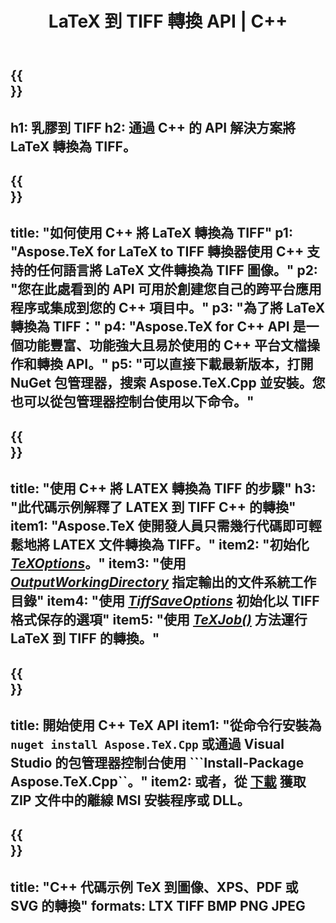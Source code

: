 ﻿---
translation: true
template: /_templates/_conversion-child-cpp.md
title: LaTeX 到 TIFF 轉換 API | C++
description: LaTeX 到 TIFF 的轉換功能。將此本地 C++ 庫集成到您的項目中，或使用跨平台應用程序將 LaTeX 轉換為 TIFF。
keywords: latex 到 tiff api cpp，latex2tiff 集成 c++
url: /cpp/conversion/latex-to-tiff/
family: tex
platformtag: cpp
feature: conversion
informat: LATEX
outformat: TIFF
otherformats: BMP PNG JPEG PDF SVG XPS
---

{{<section banner>}}
---
h1: 乳膠到 TIFF
h2: 通過 C++ 的 API 解決方案將 LaTeX 轉換為 TIFF。
---

{{<section overview>}}
---
title: "如何使用 C++ 將 LaTeX 轉換為 TIFF"
p1: "Aspose.TeX for LaTeX to TIFF 轉換器使用 C++ 支持的任何語言將 LaTeX 文件轉換為 TIFF 圖像。"
p2: "您在此處看到的 API 可用於創建您自己的跨平台應用程序或集成到您的 C++ 項目中。"
p3: "為了將 LaTeX 轉換為 TIFF："
p4: "Aspose.TeX for C++ API 是一個功能豐富、功能強大且易於使用的 C++ 平台文檔操作和轉換 API。"
p5: "可以直接下載最新版本，打開 NuGet 包管理器，搜索 Aspose.TeX.Cpp 並安裝。您也可以從包管理器控制台使用以下命令。"
---

{{<section feature1>}}
---
title: "使用 C++ 將 LATEX 轉換為 TIFF 的步驟"
h3: "此代碼示例解釋了 LATEX 到 TIFF C++ 的轉換"
item1: "Aspose.TeX 使開發人員只需幾行代碼即可輕鬆地將 LATEX 文件轉換為 TIFF。"
item2: "初始化 [*TeXOptions*](https://reference.aspose.com/tex/cpp/class/aspose.te_x.te_x_options)。"
item3: "使用 [*OutputWorkingDirectory*](https://reference.aspose.com/tex/cpp/class/aspose.te_x.te_x_options#aa4f4ea6dab7db5ba1b40800495f16f63) 指定輸出的文件系統工作目錄"
item4: "使用 [*TiffSaveOptions*](https://reference.aspose.com/tex/cpp/class/aspose.te_x.presentation.image.tiff_save_options) 初始化以 TIFF 格式保存的選項"
item5: "使用 [*TeXJob()*](https://reference.aspose.com/tex/cpp/class/aspose.te_x.te_x_job) 方法運行 LaTeX 到 TIFF 的轉換。"
---

{{<section feature2>}}
---
title: 開始使用 C++ TeX API
item1: "從命令行安裝為 ```nuget install Aspose.TeX.Cpp``` 或通過 Visual Studio 的包管理器控制台使用 ```Install-Package Aspose.TeX.Cpp``。"
item2: 或者，從 [下載](https://releases.aspose.com/tex/cpp) 獲取 ZIP 文件中的離線 MSI 安裝程序或 DLL。
---

{{<section widget>}}
---
title: "C++ 代碼示例 TeX 到圖像、XPS、PDF 或 SVG 的轉換"
formats: LTX TIFF BMP PNG JPEG
---